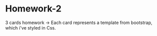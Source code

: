 # Homework-2
3 cards homework ->
Each card represents a template from bootstrap, which i've styled in Css.
